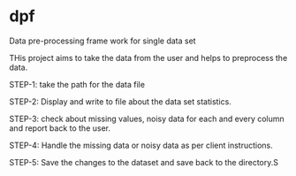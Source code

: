 # dpf
Data pre-processing frame work for single data set


THis project aims to take the data from the user and helps to preprocess the data.

STEP-1:
take the path for the data file

STEP-2:
Display and write to file about the data set statistics.


STEP-3:
check about missing values, noisy data for each and every column and report back to the user.

STEP-4:
Handle the missing data or noisy data as per client instructions.

STEP-5:
Save the changes to the dataset and save back to the directory.S
